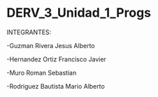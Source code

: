 # DERV_3_Unidad_1_Progs
INTEGRANTES:

-Guzman Rivera Jesus Alberto

-Hernandez Ortiz Francisco Javier

-Muro Roman Sebastian

-Rodriguez Bautista Mario Alberto
